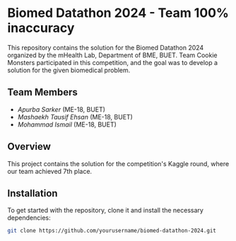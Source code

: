 # Biomed Datathon 2024 - Team 100% inaccuracy

This repository contains the solution for the Biomed Datathon 2024 organized by the mHealth Lab, Department of BME, BUET. Team Cookie Monsters participated in this competition, and the goal was to develop a solution for the given biomedical problem.

## Team Members
- *Apurba Sarker* (ME-18, BUET)
- *Mashaekh Tausif Ehsan* (ME-18, BUET)
- *Mohammad Ismail* (ME-18, BUET)

## Overview

This project contains the solution for the competition's Kaggle round, where our team achieved 7th place.

## Installation

To get started with the repository, clone it and install the necessary dependencies:

```bash
git clone https://github.com/yourusername/biomed-datathon-2024.git
